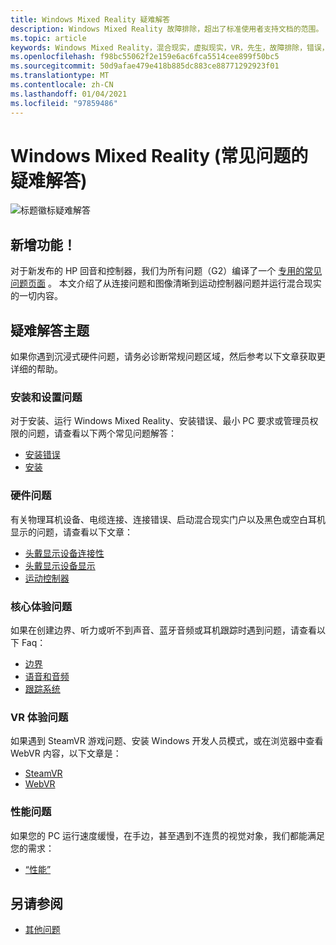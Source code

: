 ```yaml
---
title: Windows Mixed Reality 疑难解答
description: Windows Mixed Reality 故障排除，超出了标准使用者支持文档的范围。
ms.topic: article
keywords: Windows Mixed Reality，混合现实，虚拟现实，VR，先生，故障排除，错误，帮助，支持
ms.openlocfilehash: f98bc55062f2e159e6ac6fca5514cee899f50bc5
ms.sourcegitcommit: 50d9afae479e418b885dc883ce88771292923f01
ms.translationtype: MT
ms.contentlocale: zh-CN
ms.lasthandoff: 01/04/2021
ms.locfileid: "97859486"
---
```

# <a name="troubleshooting-windows-mixed-reality-faqs"></a>Windows Mixed Reality (常见问题的疑难解答) 

![标题徽标疑难解答](images/1050px-Mixedrealityportal.png)

## <a name="whats-new"></a>新增功能！

对于新发布的 HP 回音和控制器，我们为所有问题（G2）编译了一个 [专用的常见问题页面](reverbG2-faq.md) 。 本文介绍了从连接问题和图像清晰到运动控制器问题并运行混合现实的一切内容。

## <a name="troubleshooting-topics"></a>疑难解答主题

如果你遇到沉浸式硬件问题，请务必诊断常规问题区域，然后参考以下文章获取更详细的帮助。 

### <a name="installation-and-setup-issues"></a>安装和设置问题

对于安装、运行 Windows Mixed Reality、安装错误、最小 PC 要求或管理员权限的问题，请查看以下两个常见问题解答：

- [安装错误](installation_errors.md)
- [安装](wmr-setup-faq.md)

### <a name="hardware-issues"></a>硬件问题

有关物理耳机设备、电缆连接、连接错误、启动混合现实门户以及黑色或空白耳机显示的问题，请查看以下文章：

- [头戴显示设备连接性](headset-connectivity.md)
- [头戴显示设备显示](headset-display.md)
- [运动控制器](motion-controller-problems.md)

### <a name="core-experience-issues"></a>核心体验问题

如果在创建边界、听力或听不到声音、蓝牙音频或耳机跟踪时遇到问题，请查看以下 Faq：

- [边界](boundary-questions.md)
- [语音和音频](speech-and-audio.md)
- [跟踪系统](tracking.md)

### <a name="vr-experience-issues"></a>VR 体验问题

如果遇到 SteamVR 游戏问题、安装 Windows 开发人员模式，或在浏览器中查看 WebVR 内容，以下文章是：

- [SteamVR](steamvr-questions.md)
- [WebVR](webvr-questions.md)

### <a name="performance-issues"></a>性能问题 

如果您的 PC 运行速度缓慢，在手边，甚至遇到不连贯的视觉对象，我们都能满足您的需求：

- [“性能”](performance-questions.md)

## <a name="see-also"></a>另请参阅
- [其他问题](other-questions.md)

